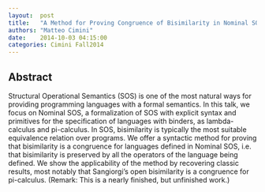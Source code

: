 ```yaml
--- 
layout:  post 
title:   "A Method for Proving Congruence of Bisimilarity in Nominal SOS"
authors: "Matteo Cimini" 
date:    2014-10-03 04:15:00 
categories: Cimini Fall2014
--- 
```

## Abstract

Structural Operational Semantics (SOS) is one of the most natural ways for
providing programming languages with a formal semantics. In this talk, we focus
on Nominal SOS, a formalization of SOS with explicit syntax and primitives for
the specification of languages with binders, as lambda-calculus and pi-calculus.
In SOS, bisimilarity is typically the most suitable equivalence relation over
programs. We offer a syntactic method for proving that bisimilarity is a
congruence for languages defined in Nominal SOS, i.e. that bisimilarity is
preserved by all the operators of the language being defined. We show the
applicability of the method by recovering classic results, most notably that
Sangiorgi’s open bisimilarity is a congruence for pi-calculus. (Remark: This is
a nearly finished, but unfinished work.)
